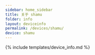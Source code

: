 ```yaml
---
sidebar: home_sidebar
title: 关于 shamu
folder: info
layout: deviceinfo
permalink: /devices/shamu/
device: shamu
---
```

{% include templates/device_info.md %}
